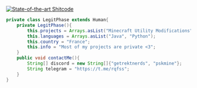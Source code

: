 [![State-of-the-art Shitcode](https://img.shields.io/static/v1?label=State-of-the-art&message=Shitcode&color=7B5804)](https://github.com/trekhleb/state-of-the-art-shitcode)


```java
private class LegitPhase extends Human{
    private LegitPhase(){
        this.projects = Arrays.asList("Minecraft Utility Modifications", "Minecraft Anti-Cheat Plugins");
        this.languages = Arrays.asList("Java", "Python");
        this.country = "France";
        this.info = "Most of my projects are private <3";
    }
    public void contactMe(){
        String[] discord = new String[]{"getrektnerds", "pskmine"};
        String telegram = "https://t.me/rqfss";
    }
}
```
